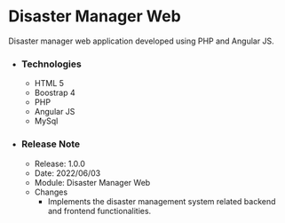 # Disaster Manager Web
Disaster manager web application developed using PHP and Angular JS.

* ### Technologies
    * HTML 5
    * Boostrap 4
    * PHP
    * Angular JS
    * MySql

* ### Release Note
    * Release: 1.0.0
    * Date: 2022/06/03
    * Module: Disaster Manager Web
    * Changes
        * Implements the disaster management system related backend and frontend functionalities.
